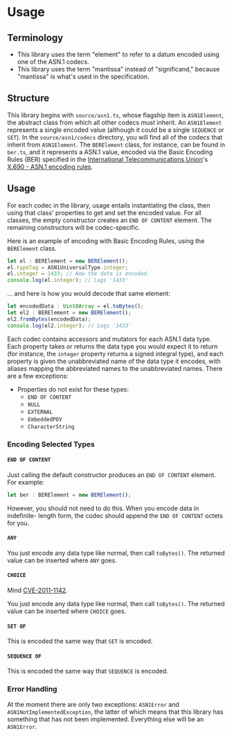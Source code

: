 # Usage

## Terminology

* This library uses the term "element" to refer to a datum encoded using one of the ASN.1 codecs.
* This library uses the term "mantissa" instead of "significand," because "mantissa" is what's used in the specification.

## Structure

This library begins with `source/asn1.ts`, whose flagship item is `ASN1Element`,
the abstract class from which all other codecs must inherit. An `ASN1Element`
represents a single encoded value (although it could be a single `SEQUENCE`
or `SET`). In the `source/asn1/codecs` directory, you will find all of the codecs that
inherit from `ASN1Element`. The `BERElement` class, for instance, can be found in
`ber.ts`, and it represents a ASN.1 value, encoded via the Basic Encoding Rules
(BER) specified in the
[International Telecommunications Union](https://www.itu.int/en/pages/default.aspx)'s
[X.690 - ASN.1 encoding rules](https://www.itu.int/rec/T-REC-X.690/en).

## Usage

For each codec in the library, usage entails instantiating the class,
then using that class' properties to get and set the encoded value.
For all classes, the empty constructor creates an `END OF CONTENT`
element. The remaining constructors will be codec-specific.

Here is an example of encoding with Basic Encoding Rules, using the
`BERElement` class.

```typescript
let el : BERElement = new BERElement();
el.typeTag = ASN1UniversalType.integer;
el.integer = 1433; // Now the data is encoded.
console.log(el.integer); // Logs '1433'
```

... and here is how you would decode that same element:

```typescript
let encodedData : Uint8Array = el.toBytes();
let el2 : BERElement = new BERElement();
el2.fromBytes(encodedData);
console.log(el2.integer); // Logs '1433'
```

Each codec contains accessors and mutators for each ASN.1 data type. Each property
takes or returns the data type you would expect it to return (for instance, the
`integer` property returns a signed integral type), and each property is given
the unabbreviated name of the data type it encodes, with aliases mapping the
abbreviated names to the unabbreviated names. There are a few exceptions:

* Properties do not exist for these types:
  * `END OF CONTENT`
  * `NULL`
  * `EXTERNAL`
  * `EmbeddedPDV`
  * `CharacterString`

### Encoding Selected Types

#### `END OF CONTENT`

Just calling the default constructor produces an `END OF CONTENT` element. For
example:

```typescript
let ber : BERElement = new BERElement();
```

However, you should not need to do this. When you encode data in indefinite-
length form, the codec should append the `END OF CONTENT` octets for you.

#### `ANY`

You just encode any data type like normal, then call `toBytes()`.
The returned value can be inserted where `ANY` goes.

#### `CHOICE`

Mind [CVE-2011-1142](https://nvd.nist.gov/vuln/detail/CVE-2011-1142).

You just encode any data type like normal, then call `toBytes()`.
The returned value can be inserted where `CHOICE` goes.

#### `SET OF`

This is encoded the same way that `SET` is encoded.

#### `SEQUENCE OF`

This is encoded the same way that `SEQUENCE` is encoded.

### Error Handling

At the moment there are only two exceptions: `ASN1Error` and
`ASN1NotImplementedException`, the latter of which means that this library
has something that has not been implemented. Everything else will be an
`ASN1Error`.